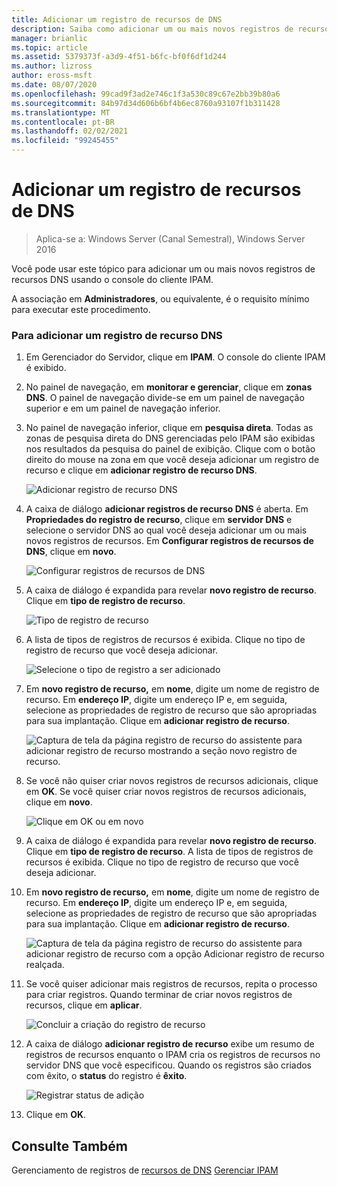 ```yaml
---
title: Adicionar um registro de recursos de DNS
description: Saiba como adicionar um ou mais novos registros de recursos DNS usando o console do cliente IPAM.
manager: brianlic
ms.topic: article
ms.assetid: 5379373f-a3d9-4f51-b6fc-bf0f6df1d244
ms.author: lizross
author: eross-msft
ms.date: 08/07/2020
ms.openlocfilehash: 99cad9f3ad2e746c1f3a530c89c67e2bb39b80a6
ms.sourcegitcommit: 84b97d34d606b6bf4b6ec8760a93107f1b311428
ms.translationtype: MT
ms.contentlocale: pt-BR
ms.lasthandoff: 02/02/2021
ms.locfileid: "99245455"
---
```

# <a name="add-a-dns-resource-record"></a>Adicionar um registro de recursos de DNS

>Aplica-se a: Windows Server (Canal Semestral), Windows Server 2016

Você pode usar este tópico para adicionar um ou mais novos registros de recursos DNS usando o console do cliente IPAM.

A associação em **Administradores**, ou equivalente, é o requisito mínimo para executar este procedimento.

### <a name="to-add-a-dns-resource-record"></a>Para adicionar um registro de recurso DNS

1.  Em Gerenciador do Servidor, clique em  **IPAM**. O console do cliente IPAM é exibido.

2.  No painel de navegação, em **monitorar e gerenciar**, clique em **zonas DNS**.  O painel de navegação divide-se em um painel de navegação superior e em um painel de navegação inferior.

3.  No painel de navegação inferior, clique em **pesquisa direta**. Todas as zonas de pesquisa direta do DNS gerenciadas pelo IPAM são exibidas nos resultados da pesquisa do painel de exibição. Clique com o botão direito do mouse na zona em que você deseja adicionar um registro de recurso e clique em **adicionar registro de recurso DNS**.

    ![Adicionar registro de recurso DNS](../../media/Add-a-DNS-Resource-Record/ipam_DNSrr_01.jpg)

4.  A caixa de diálogo **adicionar registros de recurso DNS** é aberta. Em **Propriedades do registro de recurso**, clique em **servidor DNS** e selecione o servidor DNS ao qual você deseja adicionar um ou mais novos registros de recursos. Em **Configurar registros de recursos de DNS**, clique em **novo**.

    ![Configurar registros de recursos de DNS](../../media/Add-a-DNS-Resource-Record/ipam_DNSrr_02.jpg)

5.  A caixa de diálogo é expandida para revelar **novo registro de recurso**. Clique em **tipo de registro de recurso**.

    ![Tipo de registro de recurso](../../media/Add-a-DNS-Resource-Record/ipam_DNSrr_03.jpg)

6.  A lista de tipos de registros de recursos é exibida. Clique no tipo de registro de recurso que você deseja adicionar.

    ![Selecione o tipo de registro a ser adicionado](../../media/Add-a-DNS-Resource-Record/ipam_DNSrr_04.jpg)

7.  Em **novo registro de recurso,** em **nome**, digite um nome de registro de recurso. Em **endereço IP**, digite um endereço IP e, em seguida, selecione as propriedades de registro de recurso que são apropriadas para sua implantação. Clique em **adicionar registro de recurso**.

    ![Captura de tela da página registro de recurso do assistente para adicionar registro de recurso mostrando a seção novo registro de recurso.](../../media/Add-a-DNS-Resource-Record/ipam_DNSrr_06.jpg)

8.  Se você não quiser criar novos registros de recursos adicionais, clique em **OK**. Se você quiser criar novos registros de recursos adicionais, clique em **novo**.

    ![Clique em OK ou em novo](../../media/Add-a-DNS-Resource-Record/ipam_DNSrr_r2_01.jpg)

9. A caixa de diálogo é expandida para revelar **novo registro de recurso**. Clique em **tipo de registro de recurso**. A lista de tipos de registros de recursos é exibida. Clique no tipo de registro de recurso que você deseja adicionar.

10. Em **novo registro de recurso,** em **nome**, digite um nome de registro de recurso. Em **endereço IP**, digite um endereço IP e, em seguida, selecione as propriedades de registro de recurso que são apropriadas para sua implantação. Clique em **adicionar registro de recurso**.

    ![Captura de tela da página registro de recurso do assistente para adicionar registro de recurso com a opção Adicionar registro de recurso realçada.](../../media/Add-a-DNS-Resource-Record/ipam_DNSrr_r2_02.jpg)

11. Se você quiser adicionar mais registros de recursos, repita o processo para criar registros. Quando terminar de criar novos registros de recursos, clique em **aplicar**.

    ![Concluir a criação do registro de recurso](../../media/Add-a-DNS-Resource-Record/ipam_DNSrr_r2_03.jpg)

12. A caixa de diálogo **adicionar registro de recurso** exibe um resumo de registros de recursos enquanto o IPAM cria os registros de recursos no servidor DNS que você especificou. Quando os registros são criados com êxito, o **status** do registro é **êxito**.

    ![Registrar status de adição](../../media/Add-a-DNS-Resource-Record/ipam_DNSrr_r2_04.jpg)

13. Clique em **OK**.

## <a name="see-also"></a>Consulte Também
Gerenciamento de registros de [recursos de DNS](DNS-Resource-Record-Management.md) 
 [Gerenciar IPAM](Manage-IPAM.md)



